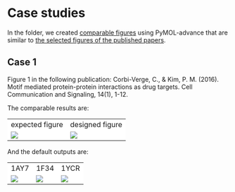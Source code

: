 # Case studies

In the folder, we created 
[comparable figures](https://github.com/BGI-SynBio/PyMOL-advance/tree/main/cases/designed) using PyMOL-advance 
that are similar to 
[the selected figures of the published papers](https://github.com/BGI-SynBio/PyMOL-advance/tree/main/cases/expected).


## Case 1 
Figure 1 in the following publication:
Corbi-Verge, C., & Kim, P. M. (2016). 
Motif mediated protein-protein interactions as drug targets. 
Cell Communication and Signaling, 14(1), 1-12.

The comparable results are:

<table width="100%" align="center", table-layout:fixed>
    <tr>
        <td bgcolor="#FFFFFF" bgcolor="#FFFFFF" align="center">expected figure</td>
        <td bgcolor="#FFFFFF" bgcolor="#FFFFFF" align="center">designed figure</td>
    </tr>
    <tr>
        <td width="50%" bgcolor="#FFFFFF">
            <img src="https://github.com/BGI-SynBio/PyMOL-advance/blob/main/cases/expected/1.png"/>
        </td>
        <td width="50%" bgcolor="#FFFFFF">
            <img src="https://github.com/BGI-SynBio/PyMOL-advance/blob/main/cases/designed/1.png"/>
        </td>
    </tr>
</table>

And the default outputs are:

<table width="100%" align="center", table-layout:fixed>
    <tr>
        <td bgcolor="#FFFFFF" bgcolor="#FFFFFF" align="center">1AY7</td>
        <td bgcolor="#FFFFFF" bgcolor="#FFFFFF" align="center">1F34</td>
        <td bgcolor="#FFFFFF" bgcolor="#FFFFFF" align="center">1YCR</td>
    </tr>
    <tr>
        <td bgcolor="#FFFFFF">
            <img src="https://github.com/BGI-SynBio/PyMOL-advance/blob/main/cases/baseline/1.1AY7.png"/>
        </td>
        <td bgcolor="#FFFFFF">
            <img src="https://github.com/BGI-SynBio/PyMOL-advance/blob/main/cases/baseline/1.1F34.png"/>
        </td>
        <td bgcolor="#FFFFFF">
            <img src="https://github.com/BGI-SynBio/PyMOL-advance/blob/main/cases/baseline/1.1YCR.png"/>
        </td>
    </tr>
</table>
